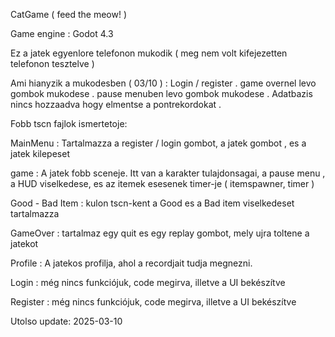 CatGame (  feed the meow! )

Game engine : Godot 4.3

Ez a jatek egyenlore telefonon mukodik ( meg nem volt kifejezetten telefonon tesztelve ) 

Ami hianyzik a mukodesben ( 03/10 ) :
  Login / register .
  game overnel levo gombok mukodese .
  pause menuben levo gombok mukodese .
  Adatbazis nincs hozzaadva hogy elmentse a pontrekordokat . 

Fobb tscn fajlok ismertetoje: 

  MainMenu : Tartalmazza a register / login gombot, a jatek gombot , es a jatek kilepeset

  game : A jatek fobb sceneje. Itt van a karakter tulajdonsagai, a pause menu , a HUD viselkedese, es az itemek esesenek timer-je ( itemspawner, timer ) 

  Good - Bad Item : kulon tscn-kent a Good es a Bad item viselkedeset tartalmazza

  GameOver : tartalmaz egy quit es egy replay gombot, mely ujra toltene a jatekot 

  Profile : A jatekos profilja, ahol a recordjait tudja megnezni.

  Login : még nincs funkciójuk, code megirva, illetve a UI bekészítve  

  Register : még nincs funkciójuk, code megirva, illetve a UI bekészítve


Utolso update: 2025-03-10
  
